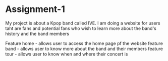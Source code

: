 # Assignment-1
My project is about a Kpop band called IVE. I am doing a website for users taht are fans and potential fans who wish to learn more about the band's history
and the band members

Feature home - allows user to access the home page pf the website
feature band - allows user to know more about the band and their members
feature tour - allows user to know when and where their concert is